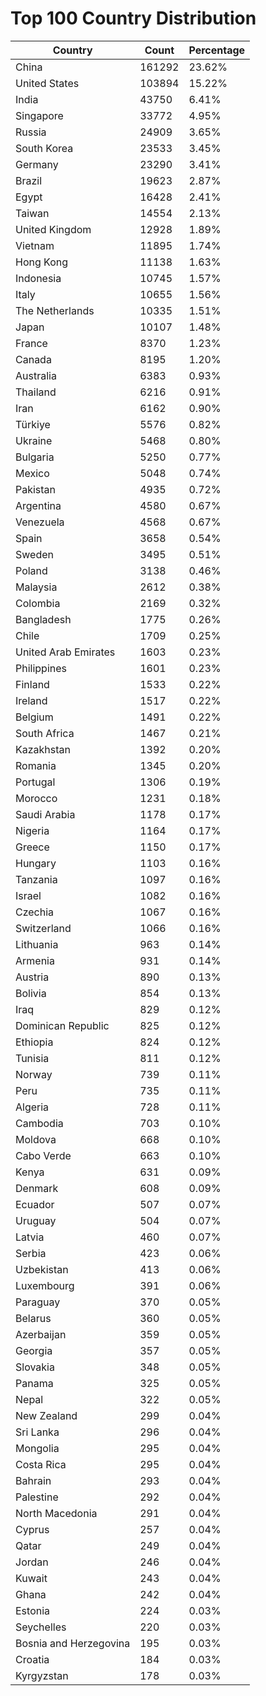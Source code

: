 # Top 100 Country Distribution
| Country | Count | Percentage |
|----|----|----|
| China | 161292 | 23.62% |
| United States | 103894 | 15.22% |
| India | 43750 | 6.41% |
| Singapore | 33772 | 4.95% |
| Russia | 24909 | 3.65% |
| South Korea | 23533 | 3.45% |
| Germany | 23290 | 3.41% |
| Brazil | 19623 | 2.87% |
| Egypt | 16428 | 2.41% |
| Taiwan | 14554 | 2.13% |
| United Kingdom | 12928 | 1.89% |
| Vietnam | 11895 | 1.74% |
| Hong Kong | 11138 | 1.63% |
| Indonesia | 10745 | 1.57% |
| Italy | 10655 | 1.56% |
| The Netherlands | 10335 | 1.51% |
| Japan | 10107 | 1.48% |
| France | 8370 | 1.23% |
| Canada | 8195 | 1.20% |
| Australia | 6383 | 0.93% |
| Thailand | 6216 | 0.91% |
| Iran | 6162 | 0.90% |
| Türkiye | 5576 | 0.82% |
| Ukraine | 5468 | 0.80% |
| Bulgaria | 5250 | 0.77% |
| Mexico | 5048 | 0.74% |
| Pakistan | 4935 | 0.72% |
| Argentina | 4580 | 0.67% |
| Venezuela | 4568 | 0.67% |
| Spain | 3658 | 0.54% |
| Sweden | 3495 | 0.51% |
| Poland | 3138 | 0.46% |
| Malaysia | 2612 | 0.38% |
| Colombia | 2169 | 0.32% |
| Bangladesh | 1775 | 0.26% |
| Chile | 1709 | 0.25% |
| United Arab Emirates | 1603 | 0.23% |
| Philippines | 1601 | 0.23% |
| Finland | 1533 | 0.22% |
| Ireland | 1517 | 0.22% |
| Belgium | 1491 | 0.22% |
| South Africa | 1467 | 0.21% |
| Kazakhstan | 1392 | 0.20% |
| Romania | 1345 | 0.20% |
| Portugal | 1306 | 0.19% |
| Morocco | 1231 | 0.18% |
| Saudi Arabia | 1178 | 0.17% |
| Nigeria | 1164 | 0.17% |
| Greece | 1150 | 0.17% |
| Hungary | 1103 | 0.16% |
| Tanzania | 1097 | 0.16% |
| Israel | 1082 | 0.16% |
| Czechia | 1067 | 0.16% |
| Switzerland | 1066 | 0.16% |
| Lithuania | 963 | 0.14% |
| Armenia | 931 | 0.14% |
| Austria | 890 | 0.13% |
| Bolivia | 854 | 0.13% |
| Iraq | 829 | 0.12% |
| Dominican Republic | 825 | 0.12% |
| Ethiopia | 824 | 0.12% |
| Tunisia | 811 | 0.12% |
| Norway | 739 | 0.11% |
| Peru | 735 | 0.11% |
| Algeria | 728 | 0.11% |
| Cambodia | 703 | 0.10% |
| Moldova | 668 | 0.10% |
| Cabo Verde | 663 | 0.10% |
| Kenya | 631 | 0.09% |
| Denmark | 608 | 0.09% |
| Ecuador | 507 | 0.07% |
| Uruguay | 504 | 0.07% |
| Latvia | 460 | 0.07% |
| Serbia | 423 | 0.06% |
| Uzbekistan | 413 | 0.06% |
| Luxembourg | 391 | 0.06% |
| Paraguay | 370 | 0.05% |
| Belarus | 360 | 0.05% |
| Azerbaijan | 359 | 0.05% |
| Georgia | 357 | 0.05% |
| Slovakia | 348 | 0.05% |
| Panama | 325 | 0.05% |
| Nepal | 322 | 0.05% |
| New Zealand | 299 | 0.04% |
| Sri Lanka | 296 | 0.04% |
| Mongolia | 295 | 0.04% |
| Costa Rica | 295 | 0.04% |
| Bahrain | 293 | 0.04% |
| Palestine | 292 | 0.04% |
| North Macedonia | 291 | 0.04% |
| Cyprus | 257 | 0.04% |
| Qatar | 249 | 0.04% |
| Jordan | 246 | 0.04% |
| Kuwait | 243 | 0.04% |
| Ghana | 242 | 0.04% |
| Estonia | 224 | 0.03% |
| Seychelles | 220 | 0.03% |
| Bosnia and Herzegovina | 195 | 0.03% |
| Croatia | 184 | 0.03% |
| Kyrgyzstan | 178 | 0.03% |
